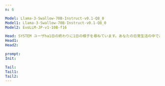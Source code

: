 ```yaml
---
n: 6

Model: Llama-3-Swallow-70B-Instruct-v0.1-Q8_0
Model1: Llama-3-Swallow-70B-Instruct-v0.1-Q8_0
Model2: EvoLLM-JP-v1-10B-f16

Head: SYSTEM ユーザha1日の終わりに1日の様子を尋ねています。あなたの日常生活の中であなたを満足させたものとあなたを悩ませたものについて少し話してください。-tail=SYSTEM 必ず日本語で回答してください．日本語で記述します から始めてください
Head1: 
Head2: 

prompt: 
Init: 

Tail: 
Tail1: 
Tail2: 
---
```


